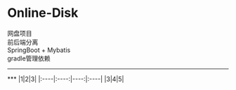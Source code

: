 # Online-Disk
 网盘项目
 <br>
 前后端分离
 <br>
 SpringBoot + Mybatis 
 <br>
 gradle管理依赖
 <br>
 <hr>
 ***
 |1|2|3|
 |:----|:----:|----:|:----|
 |3|4|5|
 
  
